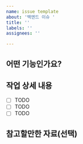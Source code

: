 ```yaml
---
name: issue template
about: '백엔드 이슈 '
title: ''
labels: ''
assignees: ''

---
```


## 어떤 기능인가요?

> 

## 작업 상세 내용

- [ ] TODO
- [ ] TODO
- [ ] TODO

## 참고할만한 자료(선택)
